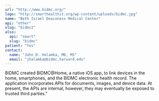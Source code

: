 ```yaml
---
url: "http://www.bidmc.org/"
logo: "http://smarthealthit.org/wp-content/uploads/bidmc.jpg" 
name: "Beth Israel Deaconess Medical Center"
api: "other"
slug: "bidmc2"
also:
  api: "smart"
  slug: "bidmc"
patient: "Yes"
contact: 
  name: "John D. Halamka, MD, MS"
  email: "jhalamka@bidmc.harvard.edu"
---
```

BIDMC created BIDMC@Home, a native iOS app, to link devices in the home, smartphones, and the BIDMC electronic health record. The application incorporates APIs for documents, images, and device data. At present, the APIs are internal, however, they may eventually be exposed to trusted third parties."
